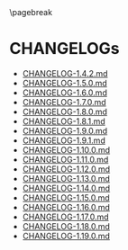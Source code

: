 <div style="page-break-after: always;"></div>
\pagebreak

# CHANGELOGs

- [CHANGELOG-1.4.2.md](./CHANGELOG-1.4.2.md)
- [CHANGELOG-1.5.0.md](./CHANGELOG-1.5.0.md)
- [CHANGELOG-1.6.0.md](./CHANGELOG-1.6.0.md)
- [CHANGELOG-1.7.0.md](./CHANGELOG-1.7.0.md)
- [CHANGELOG-1.8.0.md](./CHANGELOG-1.8.0.md)
- [CHANGELOG-1.8.1.md](./CHANGELOG-1.8.1.md)
- [CHANGELOG-1.9.0.md](./CHANGELOG-1.9.0.md)
- [CHANGELOG-1.9.1.md](./CHANGELOG-1.9.1.md)
- [CHANGELOG-1.10.0.md](./CHANGELOG-1.10.0.md)
- [CHANGELOG-1.11.0.md](./CHANGELOG-1.11.0.md)
- [CHANGELOG-1.12.0.md](./CHANGELOG-1.12.0.md)
- [CHANGELOG-1.13.0.md](./CHANGELOG-1.13.0.md)
- [CHANGELOG-1.14.0.md](./CHANGELOG-1.14.0.md)
- [CHANGELOG-1.15.0.md](./CHANGELOG-1.15.0.md)
- [CHANGELOG-1.16.0.md](./CHANGELOG-1.16.0.md)
- [CHANGELOG-1.17.0.md](./CHANGELOG-1.17.0.md)
- [CHANGELOG-1.18.0.md](./CHANGELOG-1.18.0.md)
- [CHANGELOG-1.19.0.md](./CHANGELOG-1.19.0.md)
